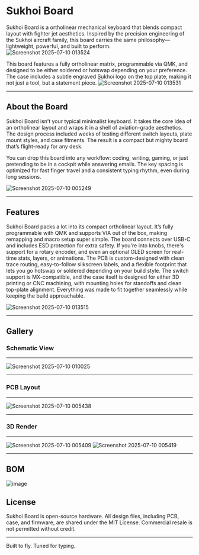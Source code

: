 # Sukhoi Board

Sukhoi Board is a ortholinear mechanical keyboard that blends compact layout with fighter jet aesthetics. Inspired by the precision engineering of the Sukhoi aircraft family, this board carries the same philosophy—lightweight, powerful, and built to perform.
![Screenshot 2025-07-10 013524](https://github.com/user-attachments/assets/ff9bee9a-ab52-46ab-8746-1ae870ffbf0e)

This board features a fully ortholinear matrix, programmable via QMK, and designed to be either soldered or hotswap depending on your preference. The case includes a subtle engraved Sukhoi logo on the top plate, making it not just a tool, but a statement piece.
![Screenshot 2025-07-10 013531](https://github.com/user-attachments/assets/8a092e19-3882-491c-9248-5aeec63396fd)

---

## About the Board

Sukhoi Board isn’t your typical minimalist keyboard. It takes the core idea of an ortholinear layout and wraps it in a shell of aviation-grade aesthetics. The design process included weeks of testing different switch layouts, plate mount styles, and case fitments. The result is a compact but mighty board that’s flight-ready for any desk.

You can drop this board into any workflow: coding, writing, gaming, or just pretending to be in a cockpit while answering emails. The key spacing is optimized for fast finger travel and a consistent typing rhythm, even during long sessions.




![Screenshot 2025-07-10 005249](https://github.com/user-attachments/assets/0d8ec85e-a234-48ce-85cd-ac4adc120dc4)




---

## Features

Sukhoi Board packs a lot into its compact ortholinear layout. It’s fully programmable with QMK and supports VIA out of the box, making remapping and macro setup super simple. The board connects over USB-C and includes ESD protection for extra safety. If you're into knobs, there's support for a rotary encoder, and even an optional OLED screen for real-time stats, layers, or animations. The PCB is custom-designed with clean trace routing, easy-to-follow silkscreen labels, and a flexible footprint that lets you go hotswap or soldered depending on your build style. The switch support is MX-compatible, and the case itself is designed for either 3D printing or CNC machining, with mounting holes for standoffs and clean top-plate alignment. Everything was made to fit together seamlessly while keeping the build approachable.

![Screenshot 2025-07-10 013515](https://github.com/user-attachments/assets/48eb11f6-b0cb-49c6-90e8-9bf49baca335)

---
## Gallery

### Schematic View
---
![Screenshot 2025-07-10 010025](https://github.com/user-attachments/assets/f7ea92ff-7535-4a7a-ad87-a22d40693853)


---

### PCB Layout
---
![Screenshot 2025-07-10 005438](https://github.com/user-attachments/assets/0f751f79-bb4c-4060-b24a-41feebf400a0)


---
### 3D Render
---
![Screenshot 2025-07-10 005409](https://github.com/user-attachments/assets/eecba8f2-65d0-4ca4-9ef2-df9476925f87)
![Screenshot 2025-07-10 005419](https://github.com/user-attachments/assets/d31e3106-4bf4-41b3-a3ec-206a83e378b2)


---

## BOM










![image](https://github.com/user-attachments/assets/f92443f8-a5fa-4b4b-ab3b-69de0f7c446f)





## License

Sukhoi Board is open-source hardware. All design files, including PCB, case, and firmware, are shared under the MIT License. Commercial resale is not permitted without credit.

---

Built to fly. Tuned for typing.
